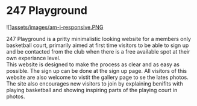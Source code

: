 # 247 Playground

![][assets/images/am-i-responsive.PNG](https://github.com/jchrisdev/html-css-first-milestone-project/blob/main/assets/images/am-i-responsive.PNG)

247 Playground is a pritty minimalistic looking website for a members only basketball court, primarily aimed at first time visitors to be able to sign up and be contacted from the club when there is a free available spot at their own experiance level.  
This website is designed to make the process as clear and as easy as possible.
The sign up can be done at the sign up page. All visitors of this website are also welcome to vistit the gallery page to se the lates photos.
The site also encourages new visitors to join by explaining benifits with playing basketball and showing inspiring parts of the playing court in photos.

